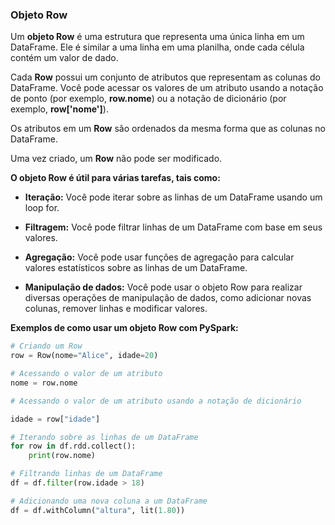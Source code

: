 ### Objeto Row

Um **objeto Row** é uma estrutura que representa uma única linha em um DataFrame. Ele é similar a uma linha em uma planilha, onde cada célula contém um valor de dado.

Cada **Row** possui um conjunto de atributos que representam as colunas do DataFrame. Você pode acessar os valores de um atributo usando a notação de ponto (por exemplo, **row.nome**) ou a notação de dicionário (por exemplo, **row['nome']**).

Os atributos em um **Row** são ordenados da mesma forma que as colunas no DataFrame.

Uma vez criado, um **Row** não pode ser modificado.

**O objeto Row é útil para várias tarefas, tais como:**

- **Iteração:** Você pode iterar sobre as linhas de um DataFrame usando um loop for.

- **Filtragem:** Você pode filtrar linhas de um DataFrame com base em seus valores.

- **Agregação:** Você pode usar funções de agregação para calcular valores estatísticos sobre as linhas de um DataFrame.

- **Manipulação de dados:** Você pode usar o objeto Row para realizar diversas operações de manipulação de dados, como adicionar novas colunas, remover linhas e modificar valores.

**Exemplos de como usar um objeto Row com PySpark:**

```python
# Criando um Row
row = Row(nome="Alice", idade=20)

# Acessando o valor de um atributo
nome = row.nome

# Acessando o valor de um atributo usando a notação de dicionário

idade = row["idade"]

# Iterando sobre as linhas de um DataFrame
for row in df.rdd.collect():
    print(row.nome)

# Filtrando linhas de um DataFrame
df = df.filter(row.idade > 18)

# Adicionando uma nova coluna a um DataFrame
df = df.withColumn("altura", lit(1.80))
```